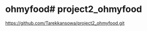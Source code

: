 # ohmyfood#   p r o j e c t 2 _ o h m y f o o d 
 https://github.com/Tarekkansowa/project2_ohmyfood.git
 
